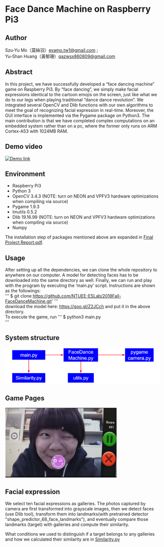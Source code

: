 Face Dance Machine on Raspberry Pi3
==
## Author
Szu-Yu Mo（莫絲羽）<evamo.tw1@gmail.com> ;  
Yu-Shan Huang（黃郁珊）<qazwsx860809@gmail.com>

## Abstract
In this project, we have successfully developed a “face dancing machine” game on Raspberry Pi3. By “face dancing”, we simply make facial expressions identical to the cartoon emojis on the screen, just like what we do to our legs when playing traditional “dance dance revolution”. We integrated several OpenCV and Dlib functions with our own algorithms to meet the goal of recognizing facial expression in real-time. Moreover, the GUI interface is implemented via the Pygame package on Python3. The main contribution is that we have completed complex computations on an embedded system rather than on a pc, where the former only runs on ARM Cortex-A53 with 1024MB RAM.

## Demo video
[![Demo link](https://img.youtube.com/vi/WfL82hLIuYI/0.jpg)](https://www.youtube.com/watch?v=WfL82hLIuYI&feature=youtu.be)

## Environment
* Raspberry Pi3
* Python 3
* OpenCV 3.4.3 (NOTE: turn on NEON and VPFV3 hardware optimizations when compiling via source)
* Pygame 1.9.3
* Imutils 0.5.2
* Dlib 19.16.99 (NOTE: turn on NEON and VPFV3 hardware optimizations when compiling via source)
* Numpy
  
[id]: https://github.com/NTUEE-ESLab/2018Fall-FaceDanceMachine/blob/master/Final%20Project%20Report.pdf
The installation step of packages mentioned above are expanded in [Final Project Report.pdf][id].

## Usage
After setting up all the dependencies, we can clone the whole repository to anywhere on our computer. A model for detecting faces has to be downloaded into the same directory as well. Finally, we can run and play with the program by executing the ‘main.py’ script. Instructions are shown as the followings:  
''' 
$ git clone https://github.com/NTUEE-ESLab/2018Fall-FaceDanceMachine.git'
'''  
download the model here: https://goo.gl/Z2JCch and put it in the above directory.  
To execute the game, run
'''
$ python3 main.py  
'''

## System structure
![System structure](SystemStructure.PNG)

## Game Pages
![Game Pages](GamePage.PNG)

## Facial expression
We select ten facial expressions as galleries. The photos captured by camera are first transformed into grayscale images, then we detect faces (use Dlib tool), transform them into landmarks(with pretrained detector "shape_predictor_68_face_landmarks"), and eventually compare those landmarks (target) with galleries and compute their similarity.

[id]: https://github.com/NTUEE-ESLab/2018Fall-FaceDanceMachine/blob/master/Similarity.py
What conditions we used to distinguish if a target belongs to any galleries and how we calculated their similarity are in [Similarity.py][id]


